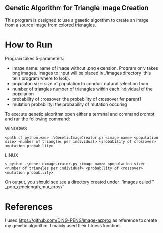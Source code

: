 ## Genetic Algorithm for Triangle Image Creation
This program is designed to use a genetic algorithm to create an image from a source image from colored trianagles.  


# How to Run
Program takes 5-parameters: 
- image name: name of image without .png extension. Program only takes png images. Images to input will be placed in ./Images directory (this tells program where to look).
- populaton size: size of population to conduct nutural selection from
- number of triangles number of trianagles within each individual of the population
- probability of crossover: the probability of crossover for parent1
- mutation probability: the probability of mutation occuring

To execute genetic algorithm open either a terminal and command prompt and run the following command:

WINDOWS
```
<path of python.exe> .\GeneticImageCreator.py <image name> <population size> <number of triangles per individual> <probability of crossover> <mutation probability>
```

LINUX
```
$ python .\GeneticImageCreator.py <image name> <population size> <number of triangles per individual> <probability of crossover> <mutation probability>
```

On output, you should see see a directory created under ./Images called "<Image name>_pop<population size>_genelength<number of triangles>_mut<mutation probability>_cross<corssover probability>"

# References
I used https://github.com/DING-PENG/image-approx as reference to create my genetic algorithm. I mainly used their fitness function. 
